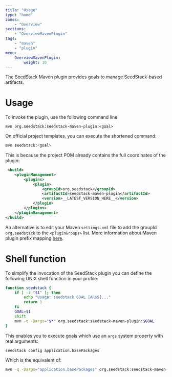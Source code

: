 ```yaml
---
title: "Usage"
type: "home"
zones:
    - "Overview"
sections:
    - "OverviewMavenPlugin"
tags:
    - "maven"
    - "plugin"
menu:
    OverviewMavenPlugin:
        weight: 10
---
```


The SeedStack Maven plugin provides goals to manage SeedStack-based artifacts.<!--more--> 

# Usage

To invoke the plugin, use the following command line:

    mvn org.seedstack:seedstack-maven-plugin:<goal>

On official project templates, you can execute the shortened command:
 
```bash 
mvn seedstack:<goal>
```

This is because the project POM already contains the full coordinates of the plugin:

```xml
 <build>
    <pluginManagement>
        <plugins>
            <plugin>
                <groupId>org.seedstack</groupId>
                <artifactId>seedstack-maven-plugin</artifactId>
                <version>__LATEST_VERSION_HERE__</version>
            </plugin>
        </plugins>
    </pluginManagement>
</build>
```

An alternative is to edit your Maven `settings.xml` file to add the groupId `org.seedstack` to the `<pluginGroups>` list.
More information about Maven plugin prefix mapping [here](http://maven.apache.org/guides/introduction/introduction-to-plugin-prefix-mapping.html).        

# Shell function 

To simplify the invocation of the SeedStack plugin you can define the following UNIX shell function in your profile:

```bash
function seedstack {
    if [ -z "$1" ]; then
        echo "Usage: seedstack GOAL [ARGS]..."
        return 1
    fi
    GOAL=$1
    shift
    mvn -q -Dargs="$*" org.seedstack:seedstack-maven-plugin:$GOAL
}
```

This enables you to execute goals which use an `args` system property with real arguments:

```bash
seedstack config application.basePackages
```

Which is the equivalent of:
 
```bash
mvn -q -Dargs="application.basePackages" org.seedstack:seedstack-maven-plugin:config
```
